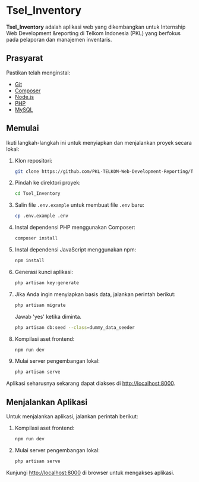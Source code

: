 # Tsel_Inventory

**Tsel_Inventory** adalah aplikasi web yang dikembangkan untuk Internship Web Development &reporting di Telkom Indonesia (PKL) yang berfokus pada pelaporan dan manajemen inventaris.

## Prasyarat

Pastikan telah menginstal:

-   [Git](https://git-scm.com/)
-   [Composer](https://getcomposer.org/)
-   [Node.js](https://nodejs.org/)
-   [PHP](https://www.php.net/)
-   [MySQL](https://www.mysql.com/)

## Memulai

Ikuti langkah-langkah ini untuk menyiapkan dan menjalankan proyek secara lokal:

1. Klon repositori:

    ```bash
    git clone https://github.com/PKL-TELKOM-Web-Development-Reporting/Tsel_Inventory.git
    ```

2. Pindah ke direktori proyek:

    ```bash
    cd Tsel_Inventory
    ```

3. Salin file `.env.example` untuk membuat file `.env` baru:

    ```bash
    cp .env.example .env
    ```

4. Instal dependensi PHP menggunakan Composer:

    ```bash
    composer install
    ```

5. Instal dependensi JavaScript menggunakan npm:

    ```bash
    npm install
    ```

6. Generasi kunci aplikasi:

    ```bash
    php artisan key:generate
    ```

7. Jika Anda ingin menyiapkan basis data, jalankan perintah berikut:

    ```bash
    php artisan migrate
    ```

    Jawab 'yes' ketika diminta.

    ```bash
    php artisan db:seed --class=dummy_data_seeder
    ```

8. Kompilasi aset frontend:

    ```bash
    npm run dev
    ```

9. Mulai server pengembangan lokal:

    ```bash
    php artisan serve
    ```

Aplikasi seharusnya sekarang dapat diakses di [http://localhost:8000](http://localhost:8000).

## Menjalankan Aplikasi

Untuk menjalankan aplikasi, jalankan perintah berikut:

1. Kompilasi aset frontend:

    ```bash
    npm run dev
    ```

2. Mulai server pengembangan lokal:

    ```bash
    php artisan serve
    ```

Kunjungi [http://localhost:8000](http://localhost:8000) di browser untuk mengakses aplikasi.
